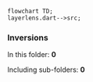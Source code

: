 <!---
Generated by https://github.com/polina-c/layerlens
Dependencies that create loops (inversions) are marked with `!`.
-->

```mermaid
flowchart TD;
layerlens.dart-->src;
```

### Inversions
In this folder: **0**

Including sub-folders: **0**


